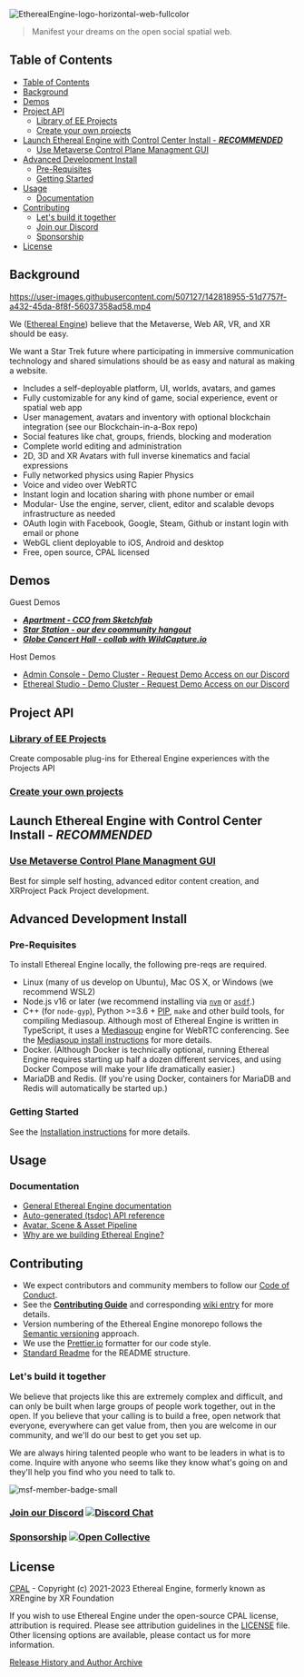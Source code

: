 ![EtherealEngine-logo-horizontal-web-fullcolor](https://github.com/EtherealEngine/etherealengine/assets/5104160/878a74b0-11eb-463d-a70e-6cb7055683eb)


>  Manifest your dreams on the open social spatial web.

## Table of Contents

- [Table of Contents](#table-of-contents)
- [Background](#background)
- [Demos](#demos)
- [Project API](#project-api)
  - [Library of EE Projects](#library-of-ee-projects)
  - [Create your own projects](#create-your-own-projects)
- [Launch Ethereal Engine with Control Center Install - ***RECOMMENDED***](#launch-ethereal-engine-with-control-center-install---recommended)
  - [Use Metaverse Control Plane Managment GUI](#use-metaverse-control-plane-managment-gui)
- [Advanced Development Install](#advanced-development-install)
  - [Pre-Requisites](#pre-requisites)
  - [Getting Started](#getting-started)
- [Usage](#usage)
  - [Documentation](#documentation)
- [Contributing](#contributing)
  - [Let's build it together](#lets-build-it-together)
  - [Join our Discord  ](#join-our-discord--)
  - [Sponsorship ](#sponsorship-)
- [License](#license)

## Background

https://user-images.githubusercontent.com/507127/142818955-51d7757f-a432-45da-8f8f-56037358ad58.mp4

We ([Ethereal Engine](https://github.com/etherealengine)) believe that the Metaverse, 
Web AR, VR, and XR should be easy.

We want a Star Trek future where participating in immersive communication 
technology and shared simulations should be as easy and natural as making a website.

- Includes a self-deployable platform, UI, worlds, avatars, and games
- Fully customizable for any kind of game, social experience, event or spatial web app
- User management, avatars and inventory with optional blockchain integration (see our Blockchain-in-a-Box repo)
- Social features like chat, groups, friends, blocking and moderation
- Complete world editing and administration
- 2D, 3D and XR Avatars with full inverse kinematics and facial expressions
- Fully networked physics using Rapier Physics
- Voice and video over WebRTC
- Instant login and location sharing with phone number or email
- Modular- Use the engine, server, client, editor and scalable devops infrastructure as needed
- OAuth login with Facebook, Google, Steam, Github or instant login with email or phone
- WebGL client deployable to iOS, Android and desktop
- Free, open source, CPAL licensed

## Demos

Guest Demos

- ***[Apartment - CCO from Sketchfab](https://app.etherealengine.com/location/apartment)***
- ***[Star Station - our dev coommunity hangout](https://app.etherealengine.com/location/sky-station)***
- ***[Globe Concert Hall - collab with WildCapture.io](https://app.etherealengine.com/location/globe-theater)***


Host Demos 

- [Admin Console - Demo Cluster - Request Demo Access on our Discord](https://demo.etherealengine.com/admin)
- [Ethereal Studio - Demo Cluster - Request Demo Access on our Discord](https://demo.etherealengine.com/studio)

## Project API

### [Library of EE Projects](https://github.com/EtherealEngine/project-manifest)

Create composable plug-ins for Ethereal Engine experiences with the Projects API

### [Create your own projects](https://etherealengine.github.io/etherealengine-docs/docs/concepts/projects_api)

## Launch Ethereal Engine with Control Center Install - ***RECOMMENDED***

### [Use Metaverse Control Plane Managment GUI](https://github.com/etherealengine/etherealengine-Control-Center)

Best for simple self hosting, advanced editor content creation, and XRProject Pack Project development.

## Advanced Development Install

### Pre-Requisites

To install Ethereal Engine locally, the following pre-reqs are required.

* Linux (many of us develop on Ubuntu), Mac OS X, or Windows (we recommend WSL2)
* Node.js v16 or later (we recommend installing via [`nvm`](https://github.com/nvm-sh/nvm)
  or [`asdf`](https://github.com/asdf-vm/asdf).)
* C++ (for `node-gyp`), Python >=3.6 + [PIP](https://pypi.org/project/pip/), `make`
  and other build tools, for compiling Mediasoup.
  Although most of Ethereal Engine is written in TypeScript, it uses a [Mediasoup](https://mediasoup.org/)
  engine for WebRTC conferencing. See the [Mediasoup install instructions](https://mediasoup.org/documentation/v3/mediasoup/installation/)
  for more details.
* Docker. (Although Docker is technically optional, running Ethereal Engine requires starting up
  half a dozen different services, and using Docker Compose will make your life dramatically
  easier.)
* MariaDB and Redis. (If you're using Docker, containers for MariaDB and Redis 
  will automatically be started up.)

### Getting Started

See the [Installation instructions](https://etherealengine.github.io/etherealengine-docs/docs/installation/)
for more details.

## Usage

### Documentation

* [General Ethereal Engine documentation](https://etherealengine.github.io/etherealengine-docs/docs)
* [Auto-generated (tsdoc) API reference](https://etherealengine.github.io/etherealengine-docs/docs/generated/common/)
* [Avatar, Scene & Asset Pipeline](https://github.com/etherealengine/etherealengine/wiki/Avatar,-Scene-&-Asset-Pipeline)
* [Why are we building Ethereal Engine?](https://etherealengine.github.io/etherealengine-docs/docs/)

## Contributing

* We expect contributors and community members to follow our
  [Code of Conduct](CODE_OF_CONDUCT.md).
* See the **[Contributing Guide](CONTRIBUTING.md)** and corresponding
  [wiki entry](https://github.com/etherealengine/etherealengine/wiki/Contributing)
  for more details.
* Version numbering of the Ethereal Engine monorepo follows the
  [Semantic versioning](http://semver.org/) approach.
* We use the [Prettier.io](https://prettier.io/) formatter for our code style.
* [Standard Readme](https://github.com/RichardLitt/standard-readme) for
  the README structure.

### Let's build it together

We believe that projects like this are extremely complex and difficult, and can 
only be built when large groups of people work together, out in the open. If you 
believe that your calling is to build a free, open network that everyone, 
everywhere can get value from, then you are welcome in our community, and we'll 
do our best to get you set up.

We are always hiring talented people who want to be leaders in what is to come. 
Inquire with anyone who seems like they know what's going on and they'll help 
you find who you need to talk to.

![msf-member-badge-small](https://user-images.githubusercontent.com/5104160/181168132-57a91f8b-16c9-45f0-a0ee-c89f8f018a80.png)

### [Join our Discord](https://discord.gg/xrf)  [![Discord Chat](https://img.shields.io/discord/692672143053422678.svg)](https://discord.gg/xrf)

### [Sponsorship](https://opencollective.com/etherealengine) [![Open Collective](https://opencollective.com/etherealengine/tiers/badge.svg)](https://opencollective.com/etherealengine)

## License
[CPAL](LICENSE) - Copyright (c) 2021-2023 Ethereal Engine, formerly known as XREngine by XR Foundation

If you wish to use Ethereal Engine under the open-source CPAL license, attribution is required. 
Please see attribution guidelines in the [LICENSE](LICENSE) file.
Other licensing options are available, please contact us for more information.

[Release History and Author Archive](/HISTORY.md)
